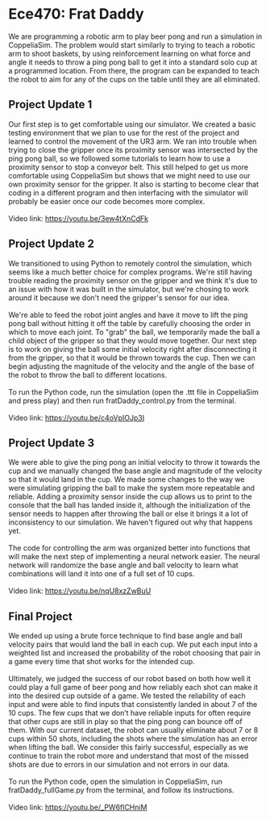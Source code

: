 # Ece470: Frat Daddy
We are programming a robotic arm to play beer pong and run a simulation in CoppeliaSim. The problem would start similarly to trying to teach a robotic arm to shoot baskets, by using
reinforcement learning on what force and angle it needs to throw a ping pong ball to get it into a
standard solo cup at a programmed location. From there, the program can be expanded to teach the
robot to aim for any of the cups on the table until they are all eliminated.
## Project Update 1
Our first step is to get comfortable using our simulator.
We created a basic testing environment that we plan to use for the rest of the project and learned to control the movement of the UR3 arm.
We ran into trouble when trying to close the gripper once its proximity sensor was intersected by the ping pong ball, so we followed some tutorials to learn how to use a proximity sensor to stop a conveyor belt.
This still helped to get us more comfortable using CoppeliaSim but shows that we might need to use our own proximity sensor for the gripper.
It also is starting to become clear that coding in a different program and then interfacing with the simulator will probably be easier once our code becomes more complex.
<br /><br />Video link: https://youtu.be/3ew4tXnCdFk
## Project Update 2
We transitioned to using Python to remotely control the simulation, which seems like a much better choice for complex programs.
We're still having trouble reading the proximity sensor on the gripper and we think it's due to an issue with how it was built in the simulator, but we're chosing to work around it because we don't need the gripper's sensor for our idea.
<br /><br />We're able to feed the robot joint angles and have it move to lift the ping pong ball without hitting it off the table by carefully choosing the order in which to move each joint. To "grab" the ball, we temporarily made the ball a child object of the gripper so that they would move together.
Our next step is to work on giving the ball some initial velocity right after disconnecting it from the gripper, so that it would be thrown towards the cup. Then we can begin adjusting the magnitude of the velocity and the angle of the base of the robot to throw the ball to different locations.
<br /><br />To run the Python code, run the simulation (open the .ttt file in CoppeliaSim and press play) and then run fratDaddy_control.py from the terminal.
<br /><br />Video link: https://youtu.be/c4oVpIOJp3I
## Project Update 3
We were able to give the ping pong an initial velocity to throw it towards the cup and we manually changed the base angle and magnitude of the velocity so that it would land in the cup. We made some changes to the way we were simulating gripping the ball to make the system more repeatable and reliable. Adding a proximity sensor inside the cup allows us to print to the console that the ball has landed inside it, although the initialization of the sensor needs to happen after throwing the ball or else it brings it a lot of inconsistency to our simulation. We haven't figured out why that happens yet.
<br /><br />The code for controlling the arm was organized better into functions that will make the next step of implementing a neural network easier. The neural network will randomize the base angle and ball velocity to learn what combinations will land it into one of a full set of 10 cups.
<br /><br />Video link: https://youtu.be/nqU8xzZwBuU
## Final Project
We ended up using a brute force technique to find base angle and ball velocity pairs that would land the ball in each cup.
We put each input into a weighted list and increased the probability of the robot choosing that pair in a game every time that shot works for the intended cup.
<br /><br />Ultimately, we judged the success of our robot based on both how well it could play a full game of beer pong and how reliably each shot can make it into the desired cup outside of a game. We tested the reliability of each input and were able to find inputs that consistently landed in about 7 of the 10 cups. The few cups that we don’t have reliable inputs for often require that other cups are still in play so that the ping pong can bounce off of them. With our current dataset, the robot can usually eliminate about 7 or 8 cups within 50 shots, including the shots where the simulation has an error when lifting the ball. We consider this fairly successful, especially as we continue to train the robot more and understand that most of the missed shots are due to errors in our simulation and not errors in our data.
<br /><br />To run the Python code, open the simulation in CoppeliaSim, run fratDaddy_fullGame.py from the terminal, and follow its instructions.
<br /><br />Video link: https://youtu.be/_PW6flCHniM
